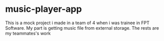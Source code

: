# music-player-app
This is a mock project i made in a team of 4 when i was trainee in FPT Software. My part is getting music file from external storage. The rests are my teammates's work
